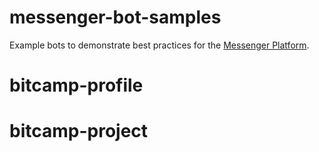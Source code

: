 # messenger-bot-samples
Example bots to demonstrate best practices for the [Messenger Platform](https://developers.facebook.com/docs/messenger-platform).
# bitcamp-profile
# bitcamp-project
